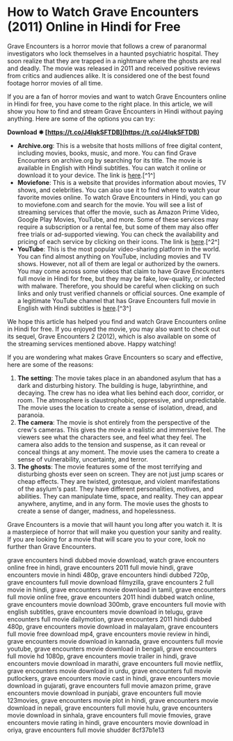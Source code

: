 
 
# How to Watch Grave Encounters (2011) Online in Hindi for Free
 
Grave Encounters is a horror movie that follows a crew of paranormal investigators who lock themselves in a haunted psychiatric hospital. They soon realize that they are trapped in a nightmare where the ghosts are real and deadly. The movie was released in 2011 and received positive reviews from critics and audiences alike. It is considered one of the best found footage horror movies of all time.
 
If you are a fan of horror movies and want to watch Grave Encounters online in Hindi for free, you have come to the right place. In this article, we will show you how to find and stream Grave Encounters in Hindi without paying anything. Here are some of the options you can try:
 
**Download ✵ [https://t.co/J4IqkSFTDB](https://t.co/J4IqkSFTDB)**


 
- **Archive.org**: This is a website that hosts millions of free digital content, including movies, books, music, and more. You can find Grave Encounters on archive.org by searching for its title. The movie is available in English with Hindi subtitles. You can watch it online or download it to your device. The link is [here](https://archive.org/details/graveencounters).[^1^]
- **Moviefone**: This is a website that provides information about movies, TV shows, and celebrities. You can also use it to find where to watch your favorite movies online. To watch Grave Encounters in Hindi, you can go to moviefone.com and search for the movie. You will see a list of streaming services that offer the movie, such as Amazon Prime Video, Google Play Movies, YouTube, and more. Some of these services may require a subscription or a rental fee, but some of them may also offer free trials or ad-supported viewing. You can check the availability and pricing of each service by clicking on their icons. The link is [here](https://www.moviefone.com/movie/grave-encounters/10057493/where-to-watch/).[^2^]
- **YouTube**: This is the most popular video-sharing platform in the world. You can find almost anything on YouTube, including movies and TV shows. However, not all of them are legal or authorized by the owners. You may come across some videos that claim to have Grave Encounters full movie in Hindi for free, but they may be fake, low-quality, or infected with malware. Therefore, you should be careful when clicking on such links and only trust verified channels or official sources. One example of a legitimate YouTube channel that has Grave Encounters full movie in English with Hindi subtitles is [here](https://www.youtube.com/watch?v=MuEBPWhwpJE).[^3^]

We hope this article has helped you find and watch Grave Encounters online in Hindi for free. If you enjoyed the movie, you may also want to check out its sequel, Grave Encounters 2 (2012), which is also available on some of the streaming services mentioned above. Happy watching!
  
If you are wondering what makes Grave Encounters so scary and effective, here are some of the reasons:

1. **The setting**: The movie takes place in an abandoned asylum that has a dark and disturbing history. The building is huge, labyrinthine, and decaying. The crew has no idea what lies behind each door, corridor, or room. The atmosphere is claustrophobic, oppressive, and unpredictable. The movie uses the location to create a sense of isolation, dread, and paranoia.
2. **The camera**: The movie is shot entirely from the perspective of the crew's cameras. This gives the movie a realistic and immersive feel. The viewers see what the characters see, and feel what they feel. The camera also adds to the tension and suspense, as it can reveal or conceal things at any moment. The movie uses the camera to create a sense of vulnerability, uncertainty, and terror.
3. **The ghosts**: The movie features some of the most terrifying and disturbing ghosts ever seen on screen. They are not just jump scares or cheap effects. They are twisted, grotesque, and violent manifestations of the asylum's past. They have different personalities, motives, and abilities. They can manipulate time, space, and reality. They can appear anywhere, anytime, and in any form. The movie uses the ghosts to create a sense of danger, madness, and hopelessness.

Grave Encounters is a movie that will haunt you long after you watch it. It is a masterpiece of horror that will make you question your sanity and reality. If you are looking for a movie that will scare you to your core, look no further than Grave Encounters.
 
grave encounters hindi dubbed movie download,  watch grave encounters online free in hindi,  grave encounters 2011 full movie hindi,  grave encounters movie in hindi 480p,  grave encounters hindi dubbed 720p,  grave encounters full movie download filmyzilla,  grave encounters 2 full movie in hindi,  grave encounters movie download in tamil,  grave encounters full movie online free,  grave encounters 2011 hindi dubbed watch online,  grave encounters movie download 300mb,  grave encounters full movie with english subtitles,  grave encounters movie download in telugu,  grave encounters full movie dailymotion,  grave encounters 2011 hindi dubbed 480p,  grave encounters movie download in malayalam,  grave encounters full movie free download mp4,  grave encounters movie review in hindi,  grave encounters movie download in kannada,  grave encounters full movie youtube,  grave encounters movie download in bengali,  grave encounters full movie hd 1080p,  grave encounters movie trailer in hindi,  grave encounters movie download in marathi,  grave encounters full movie netflix,  grave encounters movie download in urdu,  grave encounters full movie putlockers,  grave encounters movie cast in hindi,  grave encounters movie download in gujarati,  grave encounters full movie amazon prime,  grave encounters movie download in punjabi,  grave encounters full movie 123movies,  grave encounters movie plot in hindi,  grave encounters movie download in nepali,  grave encounters full movie hulu,  grave encounters movie download in sinhala,  grave encounters full movie fmovies,  grave encounters movie rating in hindi,  grave encounters movie download in oriya,  grave encounters full movie shudder
 8cf37b1e13
 
